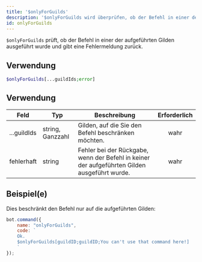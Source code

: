 ```yaml
---
title: '$onlyForGuilds'
description: '$onlyForGuilds wird überprüfen, ob der Befehl in einer der aufgeführten Gilden ausgeführt wurde, und falls nicht, eine Fehlermeldung zurückgeben.'
id: onlyForGuilds
---
```


`$onlyForGuilds` prüft, ob der Befehl in einer der aufgeführten Gilden ausgeführt wurde und gibt eine Fehlermeldung zurück.

## Verwendung

```php
$onlyForGuilds[...guildIds;error]
```

## Verwendung

| Feld        | Typ              | Beschreibung                                                                                 | Erforderlich |
| ----------- | ---------------- | -------------------------------------------------------------------------------------------- |:------------:|
| ...guildIds | string, Ganzzahl | Gilden, auf die Sie den Befehl beschränken möchten.                                          |     wahr     |
| fehlerhaft  | string           | Fehler bei der Rückgabe, wenn der Befehl in keiner der aufgeführten Gilden ausgeführt wurde. |     wahr     |

## Beispiel(e)

Dies beschränkt den Befehl nur auf die aufgeführten Gilden:

```javascript
bot.command({
    name: "onlyForGuilds",
    code: `
    Ok.
    $onlyForGuilds[guildID;guildID;You can't use that command here!]
    `
});
```